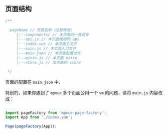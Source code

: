 ## 页面结构

```js
/**

  pageName // 页面名称（注意修改）
     |---components/ // 本页面的一些组件
     |---api.js // 本页面使用的 api
     |---index.vue // 本页面主文件
     |---main.js // 本页面入口文件
     |---main.json // 本页面配置文件
     |---mixin.js // 本页面 mixin
     |---store.js // 本页面的 store

 */
```

页面的配置在 `main.json` 中。

特别的，如果你遇到了 `mpvue` 多个页面公用一个 `vm` 的问题，请将 `main.js` 内容改成：

```js

import pageFactory from 'mpvue-page-factory';
import App from './index.vue';

Page(pageFactory(App));

```


